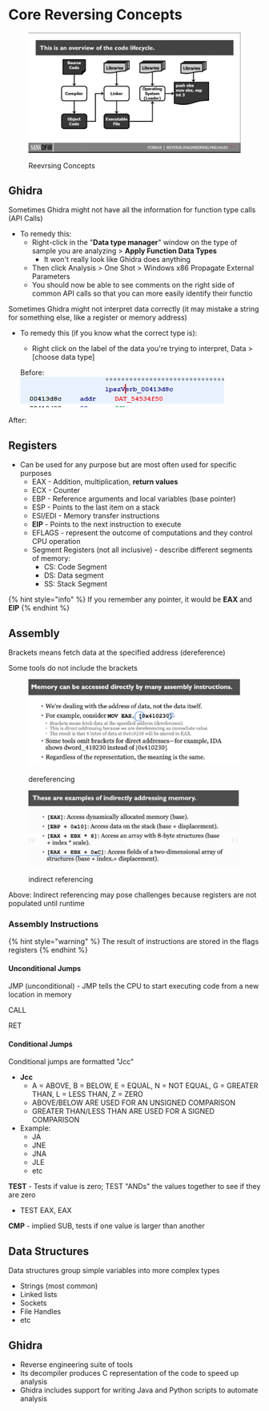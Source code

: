 # Core Reversing Concepts

<figure><img src="../../.gitbook/assets/image (7) (2) (1).png" alt=""><figcaption><p>Reevrsing Concepts</p></figcaption></figure>

## Ghidra

Sometimes Ghidra might not have all the information for function type calls (API Calls)

* To remedy this:
  * Right-click in the "**Data type manager**" window on the type of sample you are analyzing > **Apply Function Data Types**
    * It won't really look like Ghidra does anything
  * Then click Analysis > One Shot > Windows x86 Propagate External Parameters
  * You should now be able to see comments on the right side of common API calls so that you can more easily identify their functio

Sometimes Ghidra might not interpret data correctly (it may mistake a string for something else, like a register or memory address)

*   To remedy this (if you know what the correct type is):

    * Right click on the label of the data you're trying to interpret, Data > \[choose data type]

    Before:\
    ![](<../../.gitbook/assets/image (7) (2).png>)

&#x20;     After:\
&#x20;    &#x20;



## Registers

* Can be used for any purpose but are most often used for specific purposes
  * EAX - Addition, multiplication, **return values**
  * ECX - Counter
  * EBP - Reference arguments and local variables (base pointer)
  * ESP - Points to the last item on a stack
  * ESI/EDI - Memory transfer instructions
  * **EIP** - Points to the next instruction to execute
  * EFLAGS - represent the outcome of computations and they control CPU operation
  * Segment Registers (not all inclusive) - describe different segments of memory:
    * CS: Code Segment
    * DS: Data segment
    * SS: Stack Segment

{% hint style="info" %}
If you remember any pointer, it would be **EAX** and **EIP**
{% endhint %}

## Assembly

Brackets means fetch data at the specified address (dereference)

Some tools do not include the brackets

<figure><img src="../../.gitbook/assets/image (8) (2).png" alt=""><figcaption><p>dereferencing</p></figcaption></figure>

<figure><img src="../../.gitbook/assets/image (9) (1) (1).png" alt=""><figcaption><p>indirect referencing</p></figcaption></figure>

Above: Indirect referencing may pose challenges because registers are not populated until runtime

### Assembly Instructions

{% hint style="warning" %}
The result of instructions are stored in the flags registers
{% endhint %}

#### Unconditional Jumps

JMP (unconditional) - JMP tells the CPU to start executing code from a new location in memory

CALL

RET

#### Conditional Jumps

Conditional jumps are formatted "Jcc"

* **Jcc**
  * A = ABOVE, B = BELOW, E = EQUAL, N = NOT EQUAL, G = GREATER THAN, L = LESS THAN, Z = ZERO
  * ABOVE/BELOW ARE USED FOR AN UNSIGNED COMPARISON
  * GREATER THAN/LESS THAN ARE USED FOR A SIGNED COMPARISON
* Example:
  * JA
  * JNE
  * JNA
  * JLE
  * etc

**TEST** - Tests if value is zero; TEST "ANDs" the values together to see if they are zero

* TEST EAX, EAX

**CMP** - implied SUB, tests if one value is larger than another

## Data Structures

Data structures group simple variables into more complex types

* Strings (most common)
* Linked lists
* Sockets
* File Handles
* etc



## Ghidra

* Reverse engineering suite of tools
* Its decompiler produces C representation of the code to speed up analysis
* Ghidra includes support for writing Java and Python scripts to automate analysis

